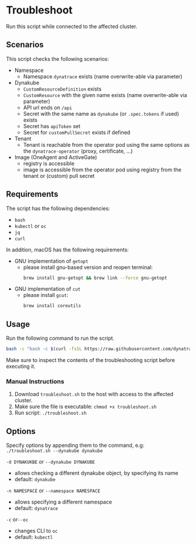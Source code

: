 # Troubleshoot

Run this script while connected to the affected cluster.

## Scenarios

This script checks the following scenarios:

- Namespace
  - Namespace `dynatrace` exists (name overwrite-able via parameter)
- Dynakube
  - `CustomResourceDefinition` exists
  - `CustomResource` with the given name exists (name overwrite-able via parameter)
  - API url ends on `/api`
  - Secret with the same name as `dynakube` (or `.spec.tokens` if used) exists
  - Secret has `apiToken` set
  - Secret for `customPullSecret` exists if defined
- Tenant
  - Tenant is reachable from the operator pod using the same options as the `dynatrace-operator` (proxy, certificate, ...)
- Image (OneAgent and ActiveGate)
  - registry is accessible
  - image is accessible from the operator pod using registry from the tenant or (custom) pull secret
  
## Requirements

The script has the following dependencies:
- `bash`
- `kubectl` or `oc`
- `jq`
- `curl`

In addition, macOS has the following requirements:
- GNU implementation of `getopt`
  - please install gnu-based version and reopen terminal:
    ```bash
    brew install gnu-getopt && brew link --force gnu-getopt
    ```
- GNU implementation of `cut`
  - please install `gcut`: 
    ```bash
    brew install coreutils
    ```

## Usage

Run the following command to run the script.

```bash
bash -c "bash -c $(curl -fsSL https://raw.githubusercontent.com/dynatrace/dynatrace-operator/master/hack/troubleshoot/troubleshoot.sh)"
```

Make sure to inspect the contents of the troubleshooting script before executing it.

### Manual Instructions

1. Download `troubleshoot.sh` to the host with access to the affected cluster.
1. Make sure the file is executable: `chmod +x troubleshoot.sh`
1. Run script: `./troubleshoot.sh`

## Options

Specify options by appending them to the command, e.g: `./troubleshoot.sh --dynakube dynakube`

`-d DYNAKUKBE` or `--dynakube DYNAKUBE`
- allows checking a different dynakube object, by specifying its name
- default: `dynakube`

`-n NAMESPACE` or `--namespace NAMESPACE`
- allows specifying a different namespace
- default: `dynatrace`

`-c` or`--oc`
- changes CLI to `oc`
- default: `kubectl`
